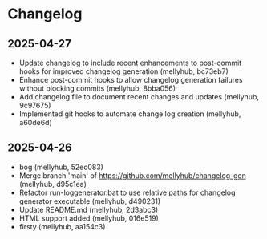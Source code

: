# Changelog

## 2025-04-27
- Update changelog to include recent enhancements to post-commit hooks for improved changelog generation (mellyhub, bc73eb7)
- Enhance post-commit hooks to allow changelog generation failures without blocking commits (mellyhub, 8bba056)
- Add changelog file to document recent changes and updates (mellyhub, 9c97675)
- Implemented git hooks to automate change log creation (mellyhub, a60de6d)

## 2025-04-26
- bog (mellyhub, 52ec083)
- Merge branch 'main' of https://github.com/mellyhub/changelog-gen (mellyhub, d95c1ea)
- Refactor run-loggenerator.bat to use relative paths for changelog generator executable (mellyhub, d490231)
- Update README.md (mellyhub, 2d3abc3)
- HTML support added (mellyhub, 016e519)
- firsty (mellyhub, aa154c3)

